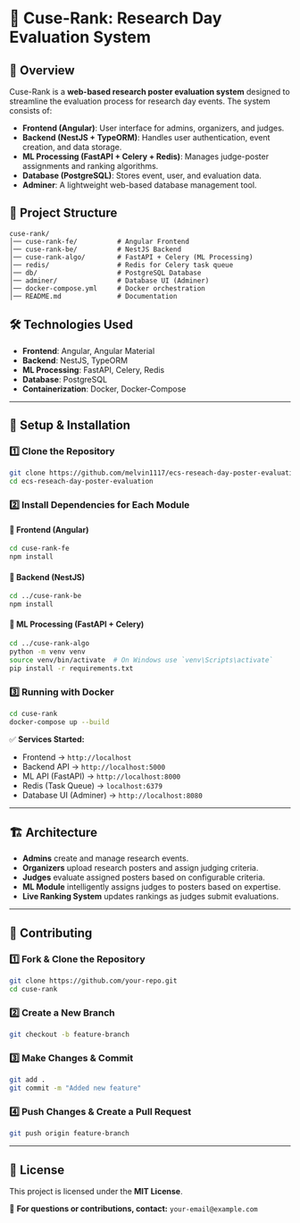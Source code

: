 # 🍊 Cuse-Rank: Research Day Evaluation System

## 📌 Overview
Cuse-Rank is a **web-based research poster evaluation system** designed to streamline the evaluation process for research day events. The system consists of:
- **Frontend (Angular)**: User interface for admins, organizers, and judges.
- **Backend (NestJS + TypeORM)**: Handles user authentication, event creation, and data storage.
- **ML Processing (FastAPI + Celery + Redis)**: Manages judge-poster assignments and ranking algorithms.
- **Database (PostgreSQL)**: Stores event, user, and evaluation data.
- **Adminer**: A lightweight web-based database management tool.

## 📁 Project Structure
```
cuse-rank/
│── cuse-rank-fe/          # Angular Frontend
│── cuse-rank-be/          # NestJS Backend
│── cuse-rank-algo/        # FastAPI + Celery (ML Processing)
│── redis/                 # Redis for Celery task queue
│── db/                    # PostgreSQL Database
│── adminer/               # Database UI (Adminer)
│── docker-compose.yml     # Docker orchestration
│── README.md              # Documentation
```

## 🛠️ Technologies Used
- **Frontend**: Angular, Angular Material
- **Backend**: NestJS, TypeORM
- **ML Processing**: FastAPI, Celery, Redis
- **Database**: PostgreSQL
- **Containerization**: Docker, Docker-Compose

---

## 🚀 Setup & Installation

### **1️⃣ Clone the Repository**
```sh
git clone https://github.com/melvin1117/ecs-reseach-day-poster-evaluation.git
cd ecs-reseach-day-poster-evaluation
```

### **2️⃣ Install Dependencies for Each Module**
#### 🔹 **Frontend (Angular)**
```sh
cd cuse-rank-fe
npm install
```
#### 🔹 **Backend (NestJS)**
```sh
cd ../cuse-rank-be
npm install
```
#### 🔹 **ML Processing (FastAPI + Celery)**
```sh
cd ../cuse-rank-algo
python -m venv venv
source venv/bin/activate  # On Windows use `venv\Scripts\activate`
pip install -r requirements.txt
```

### **3️⃣ Running with Docker**
```sh
cd cuse-rank
docker-compose up --build
```
✅ **Services Started:**
- Frontend → `http://localhost`
- Backend API → `http://localhost:5000`
- ML API (FastAPI) → `http://localhost:8000`
- Redis (Task Queue) → `localhost:6379`
- Database UI (Adminer) → `http://localhost:8080`

---

## 🏗️ Architecture
- **Admins** create and manage research events.
- **Organizers** upload research posters and assign judging criteria.
- **Judges** evaluate assigned posters based on configurable criteria.
- **ML Module** intelligently assigns judges to posters based on expertise.
- **Live Ranking System** updates rankings as judges submit evaluations.

---

## 🤝 Contributing
### **1️⃣ Fork & Clone the Repository**
```sh
git clone https://github.com/your-repo.git
cd cuse-rank
```
### **2️⃣ Create a New Branch**
```sh
git checkout -b feature-branch
```
### **3️⃣ Make Changes & Commit**
```sh
git add .
git commit -m "Added new feature"
```
### **4️⃣ Push Changes & Create a Pull Request**
```sh
git push origin feature-branch
```
---

## 📝 License
This project is licensed under the **MIT License**.

📩 **For questions or contributions, contact:** `your-email@example.com`

